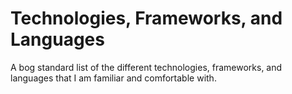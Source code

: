 # Technologies, Frameworks, and Languages

A bog standard list of the different technologies, frameworks, and languages that I am familiar and comfortable with.
